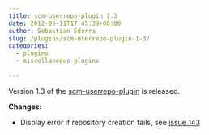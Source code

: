 ```yaml
---
title: scm-userrepo-plugin 1.3
date: 2012-05-11T17:45:39+00:00
author: Sebastian Sdorra
slug: /plugins/scm-userrepo-plugin-1-3/
categories:
  - plugins
  - miscellaneous-plugins

---
```

Version 1.3 of the [scm-userrepo-plugin](https://bitbucket.org/sdorra/scm-userrepo-plugin) is released.

**Changes:**

- Display error if repository creation fails, see [issue 143](https://github.com/scm-manager/scm-manager/issues/143)
